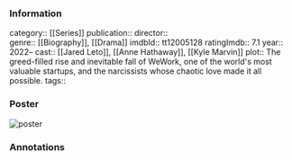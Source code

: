 ### Information
category:: [[Series]]
publication:: 
director::  
genre:: [[Biography]], [[Drama]]
imdbId:: tt12005128
ratingImdb:: 7.1
year:: 2022–
cast:: [[Jared Leto]], [[Anne Hathaway]], [[Kyle Marvin]]
plot:: The greed-filled rise and inevitable fall of WeWork, one of the world's most valuable startups, and the narcissists whose chaotic love made it all possible.
tags::


### Poster
![poster](https://m.media-amazon.com/images/M/MV5BNzY0YWUxZjUtNGUzYy00ZGE5LThkYmMtY2E3MTNhNmMwYzQ3XkEyXkFqcGdeQXVyMTEyMjM2NDc2._V1_SX300.jpg)


### Annotations
